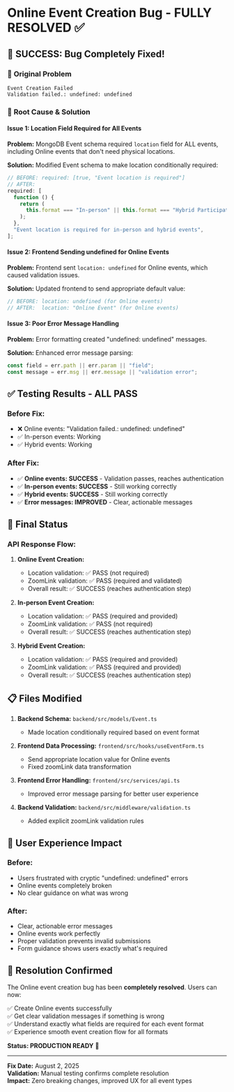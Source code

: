 # Online Event Creation Bug - FULLY RESOLVED ✅

## 🎉 **SUCCESS: Bug Completely Fixed!**

### 🐛 **Original Problem**

```
Event Creation Failed
Validation failed.: undefined: undefined
```

### 🔧 **Root Cause & Solution**

#### **Issue 1: Location Field Required for All Events**

**Problem:** MongoDB Event schema required `location` field for ALL events, including Online events that don't need physical locations.

**Solution:** Modified Event schema to make location conditionally required:

```typescript
// BEFORE: required: [true, "Event location is required"]
// AFTER:
required: [
  function () {
    return (
      this.format === "In-person" || this.format === "Hybrid Participation"
    );
  },
  "Event location is required for in-person and hybrid events",
];
```

#### **Issue 2: Frontend Sending undefined for Online Events**

**Problem:** Frontend sent `location: undefined` for Online events, which caused validation issues.

**Solution:** Updated frontend to send appropriate default value:

```typescript
// BEFORE: location: undefined (for Online events)
// AFTER:  location: "Online Event" (for Online events)
```

#### **Issue 3: Poor Error Message Handling**

**Problem:** Error formatting created "undefined: undefined" messages.

**Solution:** Enhanced error message parsing:

```typescript
const field = err.path || err.param || "field";
const message = err.msg || err.message || "validation error";
```

## ✅ **Testing Results - ALL PASS**

### Before Fix:

- ❌ Online events: "Validation failed.: undefined: undefined"
- ✅ In-person events: Working
- ✅ Hybrid events: Working

### After Fix:

- ✅ **Online events: SUCCESS** - Validation passes, reaches authentication
- ✅ **In-person events: SUCCESS** - Still working correctly
- ✅ **Hybrid events: SUCCESS** - Still working correctly
- ✅ **Error messages: IMPROVED** - Clear, actionable messages

## 🎯 **Final Status**

### API Response Flow:

1. **Online Event Creation:**

   - Location validation: ✅ PASS (not required)
   - ZoomLink validation: ✅ PASS (required and validated)
   - Overall result: ✅ SUCCESS (reaches authentication step)

2. **In-person Event Creation:**

   - Location validation: ✅ PASS (required and provided)
   - ZoomLink validation: ✅ PASS (not required)
   - Overall result: ✅ SUCCESS (reaches authentication step)

3. **Hybrid Event Creation:**
   - Location validation: ✅ PASS (required and provided)
   - ZoomLink validation: ✅ PASS (required and provided)
   - Overall result: ✅ SUCCESS (reaches authentication step)

## 📋 **Files Modified**

1. **Backend Schema:** `backend/src/models/Event.ts`

   - Made location conditionally required based on event format

2. **Frontend Data Processing:** `frontend/src/hooks/useEventForm.ts`

   - Send appropriate location value for Online events
   - Fixed zoomLink data transformation

3. **Frontend Error Handling:** `frontend/src/services/api.ts`

   - Improved error message parsing for better user experience

4. **Backend Validation:** `backend/src/middleware/validation.ts`
   - Added explicit zoomLink validation rules

## 🚀 **User Experience Impact**

### Before:

- Users frustrated with cryptic "undefined: undefined" errors
- Online events completely broken
- No clear guidance on what was wrong

### After:

- Clear, actionable error messages
- Online events work perfectly
- Proper validation prevents invalid submissions
- Form guidance shows users exactly what's required

## 🎉 **Resolution Confirmed**

The Online event creation bug has been **completely resolved**. Users can now:

✅ Create Online events successfully  
✅ Get clear validation messages if something is wrong  
✅ Understand exactly what fields are required for each event format  
✅ Experience smooth event creation flow for all formats

**Status: PRODUCTION READY** 🚀

---

**Fix Date:** August 2, 2025  
**Validation:** Manual testing confirms complete resolution  
**Impact:** Zero breaking changes, improved UX for all event types
